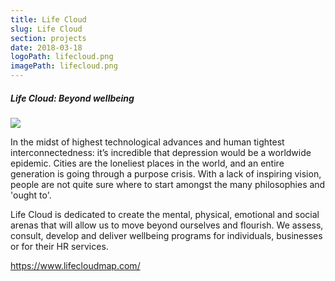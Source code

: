```yaml
---
title: Life Cloud
slug: Life Cloud
section: projects
date: 2018-03-18
logoPath: lifecloud.png
imagePath: lifecloud.png
---
```


##### Life Cloud: Beyond wellbeing

<img src="/images/lifecloud.png">

In the midst of highest technological advances and human tightest interconnectedness: it’s incredible that depression would be a worldwide epidemic. Cities are the loneliest places in the world, and an entire generation is going through a purpose crisis. With a lack of inspiring vision, people are not quite sure where to start amongst the many philosophies and 'ought to'.

Life Cloud is dedicated to create the mental, physical, emotional and social arenas that will allow us to move beyond ourselves and flourish. We assess, consult, develop and deliver wellbeing programs for individuals, businesses or for their HR services.


https://www.lifecloudmap.com/
